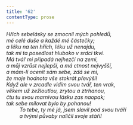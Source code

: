 ```yaml
---
title: '62'
contentType: prose
---
```


<section>

_Hřích sebelásky se zmocnil mých pohledů,  
mé celé duše a každé mé částečky;  
a léku na ten hřích, léku už nenajdu,  
tak mi ta posedlost hluboko v srdci tkví.  
Má tvář mi připadá nejhezčí na zemi,  
a můj vzrůst nejlepší, a má ctnost nejvyšší,  
a mám-li ocenit sám sebe, zdá se mi,  
že moje hodnota vše stokrát převýší!  
Když ale v zrcadle vidím svou tvář, ten vrak,  
věkem už zežloutlou, zrytou a ztrhanou,  
čtu tu svou marnivou lásku zas naopak;  
tak sebe milovat bylo by pohanou!  
         To tebe, ty mé já, jsem slavil pod svou tváří  
         a tvými půvaby nalíčil svoje stáří!_

</section>
